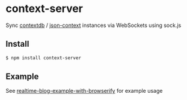 context-server
===

Sync [contextdb](https://github.com/mmckegg/contextdb) / [json-context](https://github.com/mmckegg/json-context) instances via WebSockets using sock.js

## Install

```bash
$ npm install context-server
```

## Example

See [realtime-blog-example-with-browserify](https://github.com/mmckegg/) for example usage
